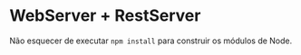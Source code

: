 # WebServer + RestServer

Não esquecer de executar  ```npm install``` para construir os módulos de Node.